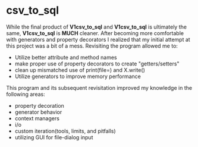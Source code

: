# csv_to_sql


While the final product of **V1csv_to_sql** and **V1csv_to_sql** is ultimately the same, **V1csv_to_sql** is **MUCH** cleaner.
After becoming more comfortable with generators and property decorators I realized that my initial attempt at this project was a bit of a mess.
Revisiting the program allowed me to:
- Utilize better attribute and method names
- make proper use of property decorators to create "getters/setters"
- clean up mismatched use of print(file=) and X.write()
- Utilize generators to improve memory performance

This program and its subsequent revisitation improved my knowledge in the following areas:
- property decoration
- generator behavior
- context managers
- i/o
- custom iteration(tools, limits, and pitfalls)
- utilizing GUI for file-dialog input
